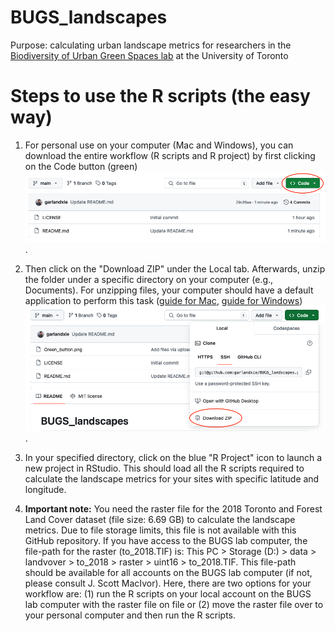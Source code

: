 # BUGS_landscapes
Purpose: calculating urban landscape metrics for researchers in the [Biodiversity of Urban Green Spaces lab](https://www.macivorlab.ca/) at the University of Toronto

# Steps to use the R scripts (the easy way)
1. For personal use on your computer (Mac and Windows), you can download the entire workflow (R scripts and R project) by first clicking on the Code button (green)
![green button](Green_button.png).

2. Then click on the "Download ZIP" under the Local tab. Afterwards, unzip the folder under a specific directory on your computer (e.g., Documents). For unzipping files, your computer should have a default application to perform this task ([guide for Mac](https://support.apple.com/en-ca/guide/mac-help/mchlp2528/mac), [guide for Windows](https://www.pcworld.com/article/394871/how-to-unzip-files-in-windows-10.html))
![download zip](Download_zip.png).

3. In your specified directory, click on the blue "R Project" icon to launch a new project in RStudio. This should load all the R scripts required to calculate the landscape metrics for your sites with specific latitude and longitude.

4. **Important note:** You need the raster file for the 2018 Toronto and Forest Land Cover dataset (file size: 6.69 GB) to calculate the landscape metrics. Due to file storage limits, this file is not available with this GitHub repository. If you have access to the BUGS lab computer, the file-path for the raster (to_2018.TIF) is: This PC > Storage (D:) > data > landvover > to_2018 > raster > uint16 > to_2018.TIF. This file-path should be available for all accounts on the BUGS lab computer (if not, please consult J. Scott MacIvor). Here, there are two options for your workflow are: (1) run the R scripts on your local account on the BUGS lab computer with the raster file on file or (2) move the raster file over to your personal computer and then run the R scripts. 
